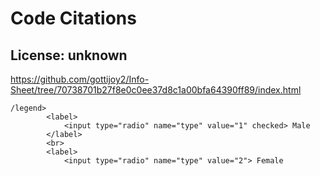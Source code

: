 # Code Citations

## License: unknown
https://github.com/gottijoy2/Info-Sheet/tree/70738701b27f8e0c0ee37d8c1a00bfa64390ff89/index.html

```
/legend>
        <label>
            <input type="radio" name="type" value="1" checked> Male
        </label>
        <br>
        <label>
            <input type="radio" name="type" value="2"> Female
```

